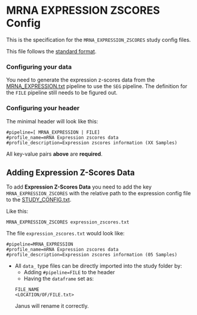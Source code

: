 # MRNA EXPRESSION ZSCORES Config
This is the specification for the `MRNA_EXPRESSION_ZSCORES` study config files.

This file follows the [standard format](STUDY_CONFIG.md).

### Configuring your data

You need to generate the expression z-scores data from the [MRNA_EXPRESSION.txt](MRNA_EXPRESSION.md) pipeline to use the `SEG` pipeline. The definition for the `FILE` pipeline still needs to be figured out.

### Configuring your header

The minimal header will look like this:
```
#pipeline=[ MRNA_EXPRESSION | FILE]
#profile_name=mRNA Expression zscores data
#profile_description=Expression zscores information (XX Samples)
```
All key-value pairs **above** are **required**.

## Adding Expression Z-Scores Data

To add **Expression Z-Scores Data** you need to add the key `MRNA_EXPRESSION_ZSCORES` with the relative path to the expression config file to the [STUDY_CONFIG.txt](STUDY_CONFIG.md). 

Like this:

```
MRNA_EXPRESSION_ZSCORES	expression_zscores.txt
```
The file `expression_zscores.txt` would look like:

```
#pipeline=MRNA_EXPRESSION
#profile_name=mRNA Expression zscores data
#profile_description=Expression zscores information (05 Samples)
```
- All `data_` type files can be directly imported into the study folder by:
  - Adding `#pipeline=FILE` to the header
  - Having the `dataframe` set as:
  ```
  FILE_NAME
  <LOCATION/OF/FILE.txt>
  ```
  Janus will rename it correctly.